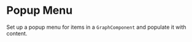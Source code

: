 # Popup Menu
  

 Set up a popup menu for items in a `GraphComponent` and populate it with content.   